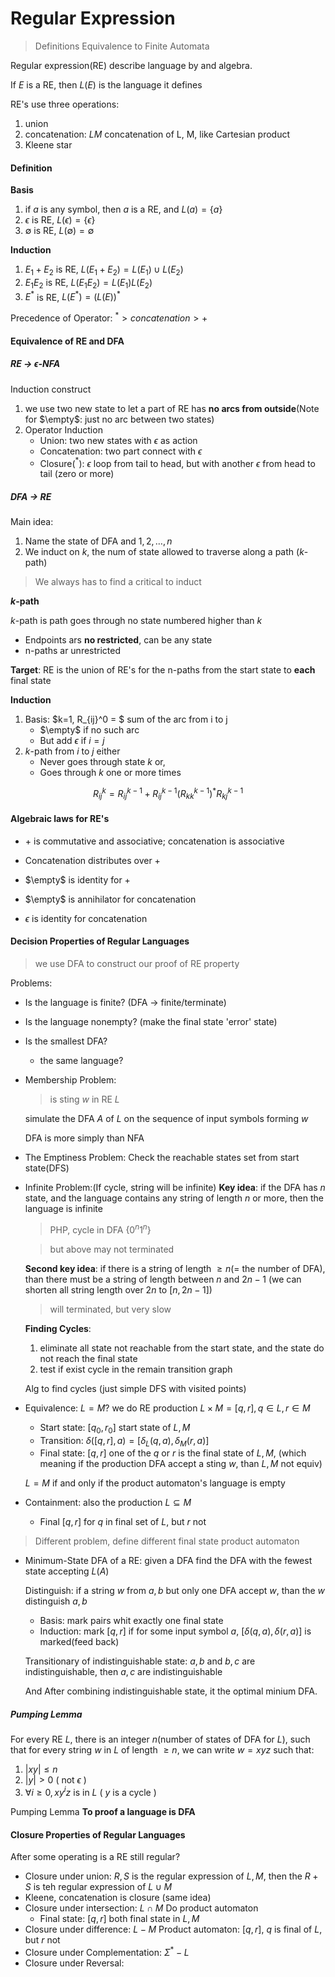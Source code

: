 # Regular Expression

> Definitions
> Equivalence to Finite Automata

Regular expression(RE) describe language by and algebra.

If $E$ is a RE, then $L(E)$ is the language it defines

RE's use three operations: 
1. union
2. concatenation: $LM$ concatenation of L, M, like Cartesian product
3. Kleene star

#### Definition

**Basis**
1. if $a$ is any symbol, then $a$ is a RE, and $L(a) = \{a\}$
2. $\epsilon$ is RE, $L(\epsilon) = \{\epsilon\}$ 
3. $\emptyset$ is RE, $L(\emptyset) = \emptyset$

**Induction**
1. $E_1 + E_2$ is RE, $L(E_1 + E_2) = L(E_1) \cup L(E_2)$
2. $E_1E_2$ is RE, $L(E_1E_2) = L(E_1)L(E_2)$
3. $E^*$ is RE, $L(E^*) = (L(E))^*$

Precedence of Operator: $^* > concatenation > +$

#### Equivalence of RE and DFA

##### RE $\to$ $\epsilon$-NFA

Induction construct

1. we use two new state to let a part of RE has **no arcs from outside**(Note for $\empty$: just no arc between two states)
2. Operator Induction
    - Union: two new states with $\epsilon$ as action
    - Concatenation: two part connect with $\epsilon$ 
    - Closure($^*$): $\epsilon$ loop from tail to head, but with another $\epsilon$ from head to tail (zero or more)

##### DFA $\to$ RE

Main idea: 
1. Name the state of DFA and $1, 2, \dots, n$
2. We induct on $k$, the num of state allowed to traverse along a path ($k$-path)
> We always has to find a critical to induct

**$k$-path**

$k$-path is path goes through no state numbered higher than $k$

- Endpoints ars **no restricted**, can be any state
- n-paths ar unrestricted

**Target**: RE is the union of RE's for the n-paths from the start state to **each** final state

**Induction**
1. Basis: $k=1, R_{ij}^0 = $ sum of the arc from i to j
    - $\empty$ if no such arc
    - But add $\epsilon$ if $i=j$
2. $k$-path from $i$ to $j$ either
    - Never goes through state $k$ or,
    - Goes through $k$ one or more times

  $$
    R_{ij}^k = R_{ij}^{k-1} + R_{ij}^{k-1}(R_{kk}^{k-1})^*R_{kj}^{k-1}
  $$

#### Algebraic laws for RE's

- $+$ is commutative and associative; concatenation is associative
- Concatenation distributes over $+$

- $\empty$ is identity for $+$
- $\empty$ is annihilator for concatenation
- $\epsilon$ is identity for concatenation

#### Decision Properties of Regular Languages

> we use DFA to construct our proof of RE property

Problems:
- Is the language is finite? (DFA $\to$ finite/terminate)
- Is the language nonempty? (make the final state 'error' state)
- Is the smallest DFA?
  - the same language?

- Membership Problem:
  > is sting $w$ in RE $L$

  simulate the DFA $A$ of $L$ on the sequence of input symbols forming $w$

  DFA is more simply than NFA

- The Emptiness Problem:
  Check the reachable states set from start state(DFS)
- Infinite Problem:(If cycle, string will be infinite) 
  **Key idea**: if the DFA has $n$ state, and the language contains any string of length $n$ or more, then the language is infinite
  > PHP, cycle in DFA $\{0^n1^n\}$
  
  > but above may not terminated

  **Second key idea**: if there is a string of length $\ge n$(= the number of DFA), than there must be a string of length between $n$ and $2n-1$ (we can shorten all string length over $2n$ to $[n, 2n-1]$)
  > will terminated, but very slow

  **Finding Cycles**:
    1. eliminate all state not reachable from the start state, and the state do not reach the final state
    2. test if exist cycle in the remain transition graph

    Alg to find cycles (just simple DFS with visited points)

- Equivalence: $L = M$? 
  we do RE production $L\times M = [q, r], q\in L, r\in M$
  - Start state: $[q_0, r_0]$ start state of $L, M$
  - Transition: $\delta([q,r], a) = [\delta_L(q, a),  \delta_M(r, a)]$
  - Final state: $[q, r]$ one of the $q$ or $r$ is the final state of $L, M$, (which meaning if the production DFA accept a sting $w$, than $L, M$ not equiv)

  $L = M$ if and only if the product automaton's language is empty
- Containment: also the production $L \subseteq M$
  - Final $[q, r]$ for $q$ in final set of $L$, but $r$ not

> Different problem, define different final state product automaton

- Minimum-State DFA of a RE:
  given a DFA find the DFA with the fewest state accepting $L(A)$

  Distinguish: if a string $w$ from $a, b$ but only one DFA accept $w$, than the $w$ distinguish $a, b$

  - Basis: mark pairs whit exactly one final state
  - Induction: mark $[q, r]$ if for some input symbol $a$, $[\delta(q,a), \delta(r,a)]$ is marked(feed back)

  Transitionary of indistinguishable state: $a, b$ and $b, c$ are indistinguishable, then $a, c$ are indistinguishable

  And After combining indistinguishable state, it the optimal minium DFA.

##### Pumping Lemma

For every RE $L$, there is an integer $n$(number of states of DFA for $L$), such that
for every string $w$ in $L$ of length $\ge n$,
we can write $w = xyz$ such that:
1. $|xy| \le n$
2. $|y| > 0$ ( not $\epsilon$ )
3. $\forall i\ge 0, xy^iz$ is in $L$ ( $y$ is a cycle )

Pumping Lemma **To proof a language is DFA**

#### Closure Properties of Regular Languages

After some operating is a RE still regular?

- Closure under union: $R, S$ is the regular expression of $L, M$, then the $R+S$ is teh regular expression of $L \cup M$
- Kleene, concatenation is closure (same idea)
- Closure under intersection: $L \cap M$
  Do product automaton
  - Final state: $[q, r]$ both final state in $L, M$
- Closure under difference: $L - M$
  Product automaton: $[q, r]$, $q$ is final of $L$, but $r$ not
- Closure under Complementation: $\Sigma^* - L$
- Closure under Reversal: